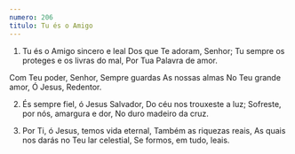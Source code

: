 ```yaml
---
numero: 206
titulo: Tu és o Amigo
---
```

1. Tu és o Amigo sincero e leal
Dos que Te adoram, Senhor;
Tu sempre os proteges e os livras do mal,
Por Tua Palavra de amor.

Com Teu poder, Senhor,
Sempre guardas
As nossas almas
No Teu grande amor,
Ó Jesus, Redentor.

2. És sempre fiel, ó Jesus Salvador,
Do céu nos trouxeste a luz;
Sofreste, por nós, amargura e dor,
No duro madeiro da cruz.

3. Por Ti, ó Jesus, temos vida eternal,
Também as riquezas reais,
As quais nos darás no Teu lar celestial,
Se formos, em tudo, leais.

